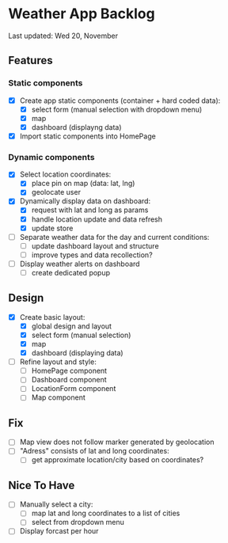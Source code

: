 # Weather App Backlog

Last updated: Wed 20, November

## Features

### Static components

- [x] Create app static components (container + hard coded data):
  - [x] select form (manual selection with dropdown menu)
  - [x] map
  - [x] dashboard (displayng data)

- [x] Import static components into HomePage

### Dynamic components

- [x] Select location coordinates:
  - [x] place pin on map (data: lat, lng)
  - [x] geolocate user

- [x] Dynamically display data on dashboard:
  - [x] request with lat and long as params
  - [x] handle location update and data refresh
  - [x] update store

- [ ] Separate weather data for the day and current conditions:
  - [ ] update dashboard layout and structure
  - [ ] improve types and data recollection?

- [ ] Display weather alerts on dashboard
  - [ ] create dedicated popup

## Design

- [x] Create basic layout:
  - [x] global design and layout
  - [x] select form (manual selection)
  - [x] map
  - [x] dashboard (displaying data)

- [ ] Refine layout and style:
  - [ ] HomePage component
  - [ ] Dashboard component
  - [ ] LocationForm component
  - [ ] Map component

## Fix

- [ ] Map view does not follow marker generated by geolocation
- [ ] "Adress" consists of lat and long coordinates:
  - [ ] get approximate location/city based on coordinates?

## Nice To Have

- [ ] Manually select a city:
  - [ ] map lat and long coordinates to a list of cities
  - [ ] select from dropdown menu

- [ ] Display forcast per hour
